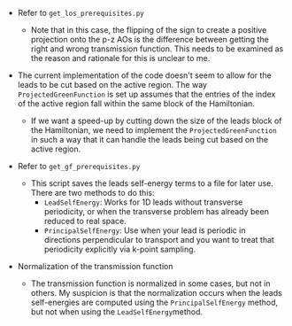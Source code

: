 - Refer to `get_los_prerequisites.py`

  - Note that in this case, the flipping of the sign to create a positive projection onto the p-z AOs is the difference between getting the right and wrong transmission function. This needs to be examined as the reason and rationale for this is unclear to me.

- The current implementation of the code doesn't seem to allow for the leads to be cut based on the active region. The way `ProjectedGreenFunction` is set up assumes that the entries of the index of the active region fall within the same block of the Hamiltonian.

  - If we want a speed-up by cutting down the size of the leads block of the Hamiltonian, we need to implement the `ProjectedGreenFunction` in such a way that it can handle the leads being cut based on the active region.

- Refer to `get_gf_prerequisites.py`

  - This script saves the leads self-energy terms to a file for later use. There are two methods to do this:
    - `LeadSelfEnergy`: Works for 1D leads without transverse periodicity, or when the transverse problem has already been reduced to real space.
    - `PrincipalSelfEnergy`: Use when your lead is periodic in directions perpendicular to transport and you want to treat that periodicity explicitly via k-point sampling.

- Normalization of the transmission function
  - The transmission function is normalized in some cases, but not in others. My suspicion is that the normalization occurs when the leads self-energies are computed using the `PrincipalSelfEnergy` method, but not when using the `LeadSelfEnergy`method.

